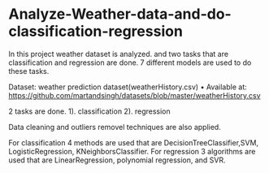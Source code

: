 # Analyze-Weather-data-and-do-classification-regression
In this project weather dataset is analyzed. and two tasks that are classification and regression are done. 7 different models are used to do these tasks. 

Dataset: weather prediction dataset(weatherHistory.csv) 
	• Available at: https://github.com/martandsingh/datasets/blob/master/weatherHistory.csv

2 tasks are done.
	1). classification
	2). regression

Data cleaning and outliers removel techniques are also applied.

For classification 4 methods are used that are DecisionTreeClassifier,SVM, LogisticRegression, KNeighborsClassifier.
For regression 3 algorithms are used that are LinearRegression, polynomial regression, and SVR. 

